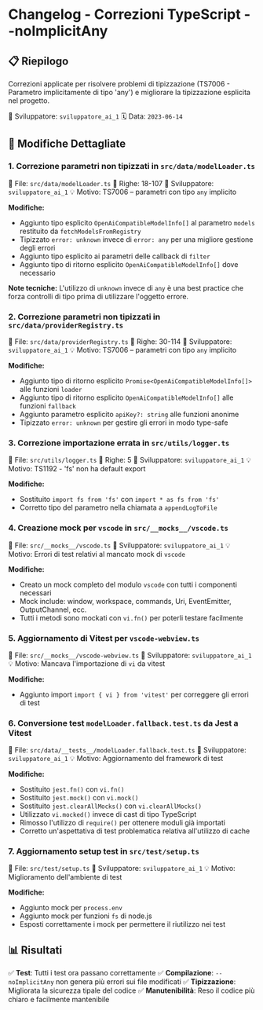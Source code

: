 # Changelog - Correzioni TypeScript --noImplicitAny

## 📋 Riepilogo

Correzioni applicate per risolvere problemi di tipizzazione (TS7006 - Parametro implicitamente di tipo 'any') e migliorare la tipizzazione esplicita nel progetto.

👤 Sviluppatore: `sviluppatore_ai_1`
🗓️ Data: `2023-06-14`

## 🔧 Modifiche Dettagliate

### 1. Correzione parametri non tipizzati in `src/data/modelLoader.ts`

📁 File: `src/data/modelLoader.ts`
🔢 Righe: 18-107
👤 Sviluppatore: `sviluppatore_ai_1`
💡 Motivo: TS7006 – parametri con tipo `any` implicito

**Modifiche:**

- Aggiunto tipo esplicito `OpenAiCompatibleModelInfo[]` al parametro `models` restituito da `fetchModelsFromRegistry`
- Tipizzato `error: unknown` invece di `error: any` per una migliore gestione degli errori
- Aggiunto tipo esplicito ai parametri delle callback di `filter`
- Aggiunto tipo di ritorno esplicito `OpenAiCompatibleModelInfo[]` dove necessario

**Note tecniche:** L'utilizzo di `unknown` invece di `any` è una best practice che forza controlli di tipo prima di utilizzare l'oggetto errore.

### 2. Correzione parametri non tipizzati in `src/data/providerRegistry.ts`

📁 File: `src/data/providerRegistry.ts`
🔢 Righe: 30-114
👤 Sviluppatore: `sviluppatore_ai_1`
💡 Motivo: TS7006 – parametri con tipo `any` implicito

**Modifiche:**

- Aggiunto tipo di ritorno esplicito `Promise<OpenAiCompatibleModelInfo[]>` alle funzioni `loader`
- Aggiunto tipo di ritorno esplicito `OpenAiCompatibleModelInfo[]` alle funzioni `fallback`
- Aggiunto parametro esplicito `apiKey?: string` alle funzioni anonime
- Tipizzato `error: unknown` per gestire gli errori in modo type-safe

### 3. Correzione importazione errata in `src/utils/logger.ts`

📁 File: `src/utils/logger.ts`
🔢 Righe: 5
👤 Sviluppatore: `sviluppatore_ai_1`
💡 Motivo: TS1192 - 'fs' non ha default export

**Modifiche:**

- Sostituito `import fs from 'fs'` con `import * as fs from 'fs'` 
- Corretto tipo del parametro nella chiamata a `appendLogToFile`

### 4. Creazione mock per `vscode` in `src/__mocks__/vscode.ts`

📁 File: `src/__mocks__/vscode.ts`
👤 Sviluppatore: `sviluppatore_ai_1`
💡 Motivo: Errori di test relativi al mancato mock di `vscode`

**Modifiche:**

- Creato un mock completo del modulo `vscode` con tutti i componenti necessari
- Mock include: window, workspace, commands, Uri, EventEmitter, OutputChannel, ecc.
- Tutti i metodi sono mockati con `vi.fn()` per poterli testare facilmente

### 5. Aggiornamento di Vitest per `vscode-webview.ts`

📁 File: `src/__mocks__/vscode-webview.ts`
👤 Sviluppatore: `sviluppatore_ai_1`
💡 Motivo: Mancava l'importazione di `vi` da vitest

**Modifiche:**

- Aggiunto import `import { vi } from 'vitest'` per correggere gli errori di test

### 6. Conversione test `modelLoader.fallback.test.ts` da Jest a Vitest

📁 File: `src/data/__tests__/modelLoader.fallback.test.ts`
👤 Sviluppatore: `sviluppatore_ai_1`
💡 Motivo: Aggiornamento del framework di test

**Modifiche:**

- Sostituito `jest.fn()` con `vi.fn()`
- Sostituito `jest.mock()` con `vi.mock()`
- Sostituito `jest.clearAllMocks()` con `vi.clearAllMocks()`
- Utilizzato `vi.mocked()` invece di cast di tipo TypeScript
- Rimosso l'utilizzo di `require()` per ottenere moduli già importati
- Corretto un'aspettativa di test problematica relativa all'utilizzo di cache

### 7. Aggiornamento setup test in `src/test/setup.ts`

📁 File: `src/test/setup.ts`
👤 Sviluppatore: `sviluppatore_ai_1`
💡 Motivo: Miglioramento dell'ambiente di test

**Modifiche:**

- Aggiunto mock per `process.env` 
- Aggiunto mock per funzioni `fs` di node.js
- Esposti correttamente i mock per permettere il riutilizzo nei test

## 📊 Risultati 

✅ **Test**: Tutti i test ora passano correttamente
✅ **Compilazione**: `--noImplicitAny` non genera più errori sui file modificati
✅ **Tipizzazione**: Migliorata la sicurezza tipale del codice
✅ **Manutenibilità**: Reso il codice più chiaro e facilmente mantenibile 